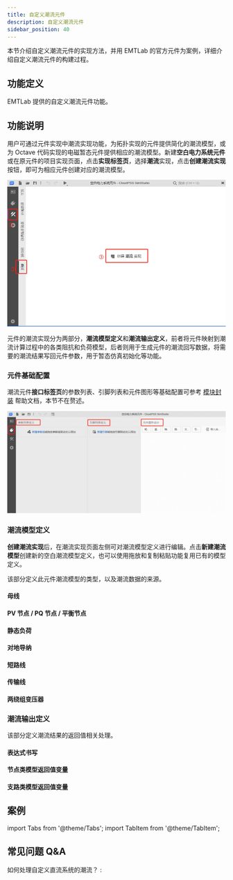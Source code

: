 ```yaml
---
title: 自定义潮流元件
description: 自定义潮流元件
sidebar_position: 40
---
```


本节介绍自定义潮流元件的实现方法，并用 EMTLab 的官方元件为案例，详细介绍自定义潮流元件的构建过程。

## 功能定义
EMTLab 提供的自定义潮流元件功能。

## 功能说明
用户可通过元件实现中潮流实现功能，为拓扑实现的元件提供简化的潮流模型，或为 Octave 代码实现的电磁暂态元件提供相应的潮流模型。新建**空白电力系统元件**或在原元件的项目实现页面，点击**实现标签页**，选择**潮流**实现，点击**创建潮流实现**按钮，即可为相应元件创建对应的潮流模型。

![创建潮流模型 =x500](power-flow-create.png)

元件的潮流实现分为两部分，**潮流模型定义**和**潮流输出定义**，前者将元件映射到潮流计算过程中的各类阻抗和负荷模型，后者则用于生成元件的潮流回写数据，将需要的潮流结果写回元件参数，用于暂态仿真初始化等功能。

### 元件基础配置
潮流元件**接口标签页**的参数列表、引脚列表和元件图形等基础配置可参考 [模块封装](../../simstudio/basic/moduleEncapsulation/index.md) 帮助文档，本节不在赘述。

![元件基础配置 =x350](./basic-setting.png)

### 潮流模型定义
**创建潮流实现**后，在潮流实现页面左侧可对潮流模型定义进行编辑。点击**新建潮流模型**创建新的空白潮流模型定义，也可以使用拖放和复制粘贴功能复用已有的模型定义。




该部分定义此元件潮流模型的类型，以及潮流数据的来源。
#### 母线
#### PV 节点 / PQ 节点 / 平衡节点
#### 静态负荷
#### 对地导纳
#### 短路线
#### 传输线
#### 两绕组变压器

### 潮流输出定义
该部分定义潮流结果的返回值相关处理。
#### 表达式书写
#### 节点类模型返回值变量

#### 支路类模型返回值变量

## 案例
import Tabs from '@theme/Tabs';
import TabItem from '@theme/TabItem';

<Tabs>
<TabItem value="case1" label="静态负载">

</TabItem>
<TabItem value="case2" label="三相传输线">

</TabItem>
<TabItem value="case3" label="三相三绕组变压器">

</TabItem>
<TabItem value="case4" label="同步发电机">

</TabItem>
</Tabs>


## 常见问题 Q&A
如何处理自定义直流系统的潮流？
: